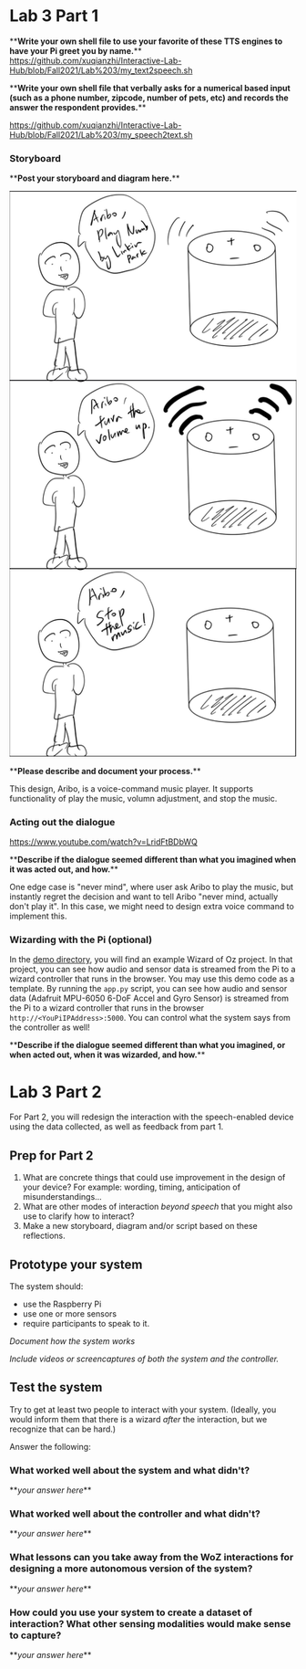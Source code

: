
# Lab 3 Part 1

\*\***Write your own shell file to use your favorite of these TTS engines to have your Pi greet you by name.**\*\*
https://github.com/xuqianzhi/Interactive-Lab-Hub/blob/Fall2021/Lab%203/my_text2speech.sh

\*\***Write your own shell file that verbally asks for a numerical based input (such as a phone number, zipcode, number of pets, etc) and records the answer the respondent provides.**\*\*

https://github.com/xuqianzhi/Interactive-Lab-Hub/blob/Fall2021/Lab%203/my_speech2text.sh

### Storyboard

\*\***Post your storyboard and diagram here.**\*\*

![alt text](https://github.com/xuqianzhi/Interactive-Lab-Hub/blob/Fall2021/Lab%203/sketch_part1.jpg)

\*\***Please describe and document your process.**\*\*

This design, Aribo, is a voice-command music player. It supports functionality of play the music, volumn adjustment, and stop the music.

### Acting out the dialogue

https://www.youtube.com/watch?v=LridFtBDbWQ

\*\***Describe if the dialogue seemed different than what you imagined when it was acted out, and how.**\*\*

One edge case is "never mind", where user ask Aribo to play the music, but instantly regret the decision and want to tell Aribo "never mind, actually don't play it". In this case, we might need to design extra voice command to implement this.

### Wizarding with the Pi (optional)
In the [demo directory](./demo), you will find an example Wizard of Oz project. In that project, you can see how audio and sensor data is streamed from the Pi to a wizard controller that runs in the browser.  You may use this demo code as a template. By running the `app.py` script, you can see how audio and sensor data (Adafruit MPU-6050 6-DoF Accel and Gyro Sensor) is streamed from the Pi to a wizard controller that runs in the browser `http://<YouPiIPAddress>:5000`. You can control what the system says from the controller as well!

\*\***Describe if the dialogue seemed different than what you imagined, or when acted out, when it was wizarded, and how.**\*\*

# Lab 3 Part 2

For Part 2, you will redesign the interaction with the speech-enabled device using the data collected, as well as feedback from part 1.

## Prep for Part 2

1. What are concrete things that could use improvement in the design of your device? For example: wording, timing, anticipation of misunderstandings...
2. What are other modes of interaction _beyond speech_ that you might also use to clarify how to interact?
3. Make a new storyboard, diagram and/or script based on these reflections.

## Prototype your system

The system should:
* use the Raspberry Pi 
* use one or more sensors
* require participants to speak to it. 

*Document how the system works*

*Include videos or screencaptures of both the system and the controller.*

## Test the system
Try to get at least two people to interact with your system. (Ideally, you would inform them that there is a wizard _after_ the interaction, but we recognize that can be hard.)

Answer the following:

### What worked well about the system and what didn't?
\*\**your answer here*\*\*

### What worked well about the controller and what didn't?

\*\**your answer here*\*\*

### What lessons can you take away from the WoZ interactions for designing a more autonomous version of the system?

\*\**your answer here*\*\*


### How could you use your system to create a dataset of interaction? What other sensing modalities would make sense to capture?

\*\**your answer here*\*\*

